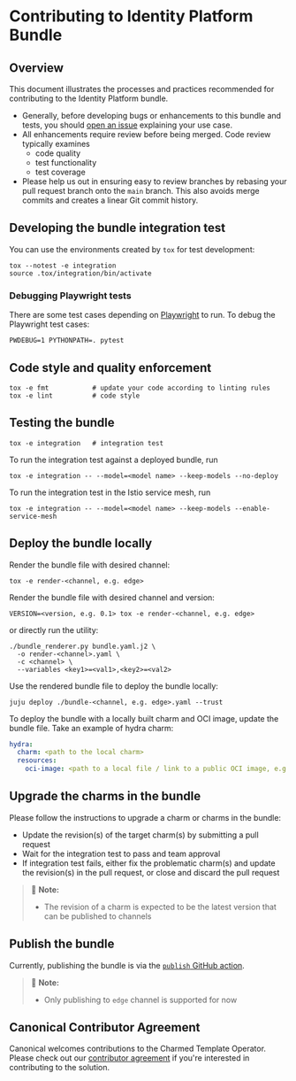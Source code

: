 # Contributing to Identity Platform Bundle

## Overview

This document illustrates the processes and practices recommended for
contributing to the Identity Platform bundle.

- Generally, before developing bugs or enhancements to this bundle and tests,
  you should [open an issue](https://github.com/canonical/iam-bundle/issues)
  explaining your use case.
- All enhancements require review before being merged. Code review typically
  examines
  - code quality
  - test functionality
  - test coverage
- Please help us out in ensuring easy to review branches by rebasing your pull
  request branch onto
  the `main` branch. This also avoids merge commits and creates a linear Git
  commit history.

## Developing the bundle integration test

You can use the environments created by `tox` for test development:

```shell
tox --notest -e integration
source .tox/integration/bin/activate
```

### Debugging Playwright tests

There are some test cases depending
on [Playwright](https://playwright.dev/python/) to run. To debug the Playwright
test cases:

```shell
PWDEBUG=1 PYTHONPATH=. pytest
```

## Code style and quality enforcement

```shell
tox -e fmt           # update your code according to linting rules
tox -e lint          # code style
```

## Testing the bundle

```shell
tox -e integration   # integration test
```

To run the integration test against a deployed bundle, run

```shell
tox -e integration -- --model=<model name> --keep-models --no-deploy
```

To run the integration test in the Istio service mesh, run

```shell
tox -e integration -- --model=<model name> --keep-models --enable-service-mesh
```

## Deploy the bundle locally

Render the bundle file with desired channel:

```shell
tox -e render-<channel, e.g. edge>
```

Render the bundle file with desired channel and version:

```shell
VERSION=<version, e.g. 0.1> tox -e render-<channel, e.g. edge>
```

or directly run the utility:

```shell
./bundle_renderer.py bundle.yaml.j2 \
  -o render-<channel>.yaml \
  -c <channel> \
  --variables <key1>=<val1>,<key2>=<val2>
```

Use the rendered bundle file to deploy the bundle locally:

```shell
juju deploy ./bundle-<channel, e.g. edge>.yaml --trust
```

To deploy the bundle with a locally built charm and OCI image, update the bundle
file. Take an example of hydra charm:

```yaml
hydra:
  charm: <path to the local charm>
  resources:
    oci-image: <path to a local file / link to a public OCI image, e.g. ghcr.io/canonical/hydra:2.1.1>
```

## Upgrade the charms in the bundle

Please follow the instructions to upgrade a charm or charms in the bundle:

- Update the revision(s) of the target charm(s) by submitting a pull request
- Wait for the integration test to pass and team approval
- If integration test fails, either fix the problematic charm(s) and update the
  revision(s) in the pull request, or close and discard the pull request

> :rotating_light: **Note:**
>
> - The revision of a charm is expected to be the latest version that can be
    published to channels

## Publish the bundle

Currently, publishing the bundle is via
the [`publish` GitHub action](https://github.com/canonical/iam-bundle/actions/workflows/publish.yaml).

> :rotating_light: **Note:**
>
> - Only publishing to `edge` channel is supported for now

## Canonical Contributor Agreement

Canonical welcomes contributions to the Charmed Template Operator. Please check
out our [contributor agreement](https://ubuntu.com/legal/contributors) if you're
interested in contributing to the solution.
